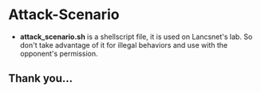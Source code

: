 # Attack-Scenario
- **attack_scenario.sh** is a shellscript file, it is used on Lancsnet's lab. So don't take advantage of it for illegal behaviors and use with the opponent's permission.
## Thank you...

